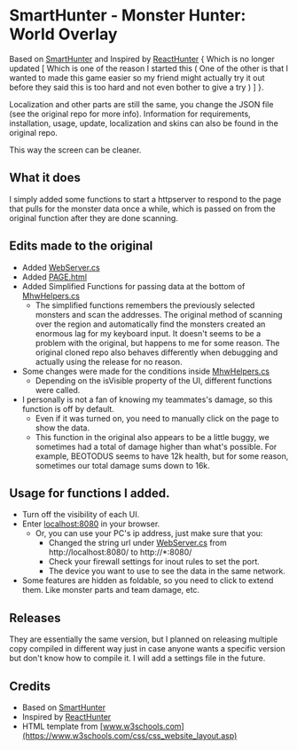 # SmartHunter - Monster Hunter: World Overlay

Based on [SmartHunter](https://github.com/gabrielefilipp/SmartHunter) and Inspired by [ReactHunter](https://github.com/Lenshang/ReactHunter) { Which is no longer updated [ Which is one of the reason I started this ( One of the other is that I wanted to made this game easier so my friend might actually try it out before they said this is too hard and not even bother to give a try ) ] }.

Localization and other parts are still the same, you change the JSON file (see the original repo for more info). Information for requirements, installation, usage, update, localization and skins can also be found in the original repo.

This way the screen can be cleaner.

## What it does

I simply added some functions to start a httpserver to respond to the page that pulls for the monster data once a while, which is passed on from the original function after they are done scanning.

## Edits made to the original

- Added [WebServer.cs](/SmartHunter/WebServer.cs)
- Added [PAGE.html](/SmartHunter/Resources/PAGE.html)
- Added Simplified Functions for passing data at the bottom of [MhwHelpers.cs](/SmartHunter/Game/Helpers/MhwHelpers.cs)
    - The simplified functions remembers the previously selected monsters and scan the addresses. The original method of scanning over the region and automatically find the monsters created an enormous lag for my keyboard input. It doesn't seems to be a problem with the original, but happens to me for some reason. The original cloned repo also behaves differently when debugging and actually using the release for no reason.
- Some changes were made for the conditions inside [MhwHelpers.cs](/SmartHunter/Game/MhwMemoryUpdater.cs)
    - Depending on the isVisible property of the UI, different functions were called.
- I personally is not a fan of knowing my teammates's damage, so this function is off by default.
    - Even if it was turned on, you need to manually click on the page to show the data. 
    - This function in the original also appears to be a little buggy, we sometimes had a total of damage higher than what's possible. For example, BEOTODUS seems to have 12k health, but for some reason, sometimes our total damage sums down to 16k.

## Usage for functions I added.
- Turn off the visibility of each UI.
- Enter [localhost:8080](http://localhost:8080/) in your browser.
    - Or, you can use your PC's ip address, just make sure that you:
        - Changed the string url under [WebServer.cs](/SmartHunter/WebServer.cs) from http://localhost:8080/ to  http://*:8080/
        - Check your firewall settings for inout rules to set the port.
        - The device you want to use to see the data in the same network.
- Some features are hidden as foldable, so you need to click to extend them. Like monster parts and team damage, etc.

## Releases
They are essentially the same version, but I planned on releasing multiple copy compiled in different way just in case anyone wants a specific version but don't know how to compile it. I will add a settings file in the future.

## Credits
- Based on [SmartHunter](https://github.com/gabrielefilipp/SmartHunter)
- Inspired by [ReactHunter](https://github.com/Lenshang/ReactHunter)
- HTML template from [www.w3schools.com](https://www.w3schools.com/css/css_website_layout.asp)

